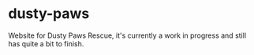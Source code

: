 # dusty-paws
Website for Dusty Paws Rescue, it's currently a work in progress and still has quite a bit to finish. 
